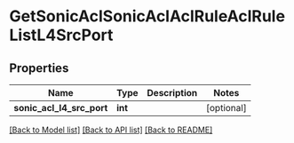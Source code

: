 # GetSonicAclSonicAclAclRuleAclRuleListL4SrcPort

## Properties
Name | Type | Description | Notes
------------ | ------------- | ------------- | -------------
**sonic_acl_l4_src_port** | **int** |  | [optional] 

[[Back to Model list]](../README.md#documentation-for-models) [[Back to API list]](../README.md#documentation-for-api-endpoints) [[Back to README]](../README.md)


